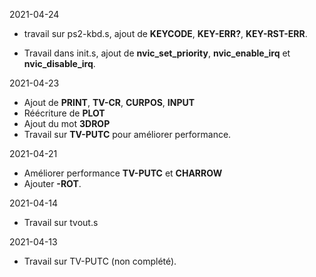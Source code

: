 2021-04-24

* travail sur ps2-kbd.s, ajout de **KEYCODE**, **KEY-ERR?**, **KEY-RST-ERR**.

* Travail dans init.s, ajout de **nvic_set_priority**, **nvic_enable_irq** et **nvic_disable_irq**. 

2021-04-23

* Ajout de **PRINT**, **TV-CR**, **CURPOS**, **INPUT**
* Réécriture de **PLOT** 
* Ajout du mot **3DROP** 
* Travail sur **TV-PUTC** pour améliorer performance. 

2021-04-21

* Améliorer performance **TV-PUTC** et **CHARROW** 
* Ajouter **-ROT**. 

2021-04-14

* Travail sur tvout.s

2021-04-13

* Travail sur TV-PUTC (non complété).